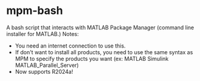 # mpm-bash
A bash script that interacts with MATLAB Package Manager (command line installer for MATLAB.)
Notes:
- You need an internet connection to use this.
- If don't want to install all products, you need to use the same syntax as MPM to specify the products you want (ex: MATLAB Simulink MATLAB_Parallel_Server)
- Now supports R2024a!

